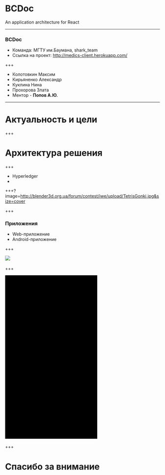 # BCDoc 

An application architecture for React

---

### BCDoc

- Команда: МГТУ им.Баумана, shark_team
- Ссылка нa проект: http://medics-client.herokuapp.com/

+++

- Колотовкин Максим
- Кирьяненко Александр
- Куклина Нина
- Прохорова Злата
- Ментор - **Попов А.Ю.**

---

# Актуальность и цели

+++

# Архитектура решения

+++

- Hyperledger
- 

+++?image=http://blender3d.org.ua/forum/contest/iwe/upload/TetrisGonki.jpg&size=cover

+++

### Приложения

- Web-приложение
- Android-приложение

+++

![](src/web.gif)

+++

![](src/android.gif)

+++

# Спасибо за внимание
